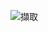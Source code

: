 ![擷取](https://user-images.githubusercontent.com/63122309/111801639-18939180-8908-11eb-81f3-b38631a9618b.PNG)
